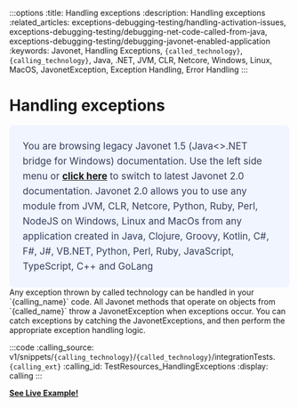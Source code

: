 :::options
:title: Handling exceptions
:description: Handling exceptions
:related_articles: exceptions-debugging-testing/handling-activation-issues, exceptions-debugging-testing/debugging-net-code-called-from-java, exceptions-debugging-testing/debugging-javonet-enabled-application
:keywords: Javonet, Handling Exceptions, `{called_technology}`, `{calling_technology}`, Java, .NET, JVM, CLR, Netcore, Windows, Linux, MacOS, JavonetException, Exception Handling, Error Handling
:::

# Handling exceptions 
  <div style="padding: 24px; background: #F0F5FF; border-radius: 8px; flex-direction: column; justify-content: flex-start; align-items: flex-start; gap: 10px; display: flex">
  <div style="justify-content: flex-start; align-items: center; gap: 24px; display: inline-flex">
    <div style="color: #353D5A; font-size: 17px; font-weight: 400; line-height: 27px; letter-spacing: 0.03px; word-wrap: break-word">
You are browsing legacy Javonet 1.5 (Java<>.NET bridge for Windows) documentation. Use the left side menu or <a style="font-weight: bold; text-decoration: underline;" href="/guides/v2/getting-started/about-javonet">click here</a> to switch to latest Javonet 2.0 documentation. Javonet 2.0 allows you to use any module from
JVM, CLR, Netcore, Python, Ruby, Perl, NodeJS on Windows, Linux and MacOs
from any application created in Java, Clojure, Groovy, Kotlin, C#, F#, J#, VB.NET, Python, Perl, Ruby, JavaScript, TypeScript, C++ and GoLang
    </div>
  </div>
</div>
Any exception thrown by called technology can be handled in your `{calling_name}` code. All Javonet methods that operate on objects from `{called_name}` throw a JavonetException when exceptions occur. You can catch exceptions by catching the JavonetExceptions, and then perform the appropriate exception handling logic.  


:::code 
:calling_source: v1/snippets/`{calling_technology}`/`{called_technology}`/integrationTests.`{calling_ext}`
:calling_id: TestResources_HandlingExceptions
:display: calling
:::
  
  
[**See Live Example!**](http://lab.javonet.com/e/6)